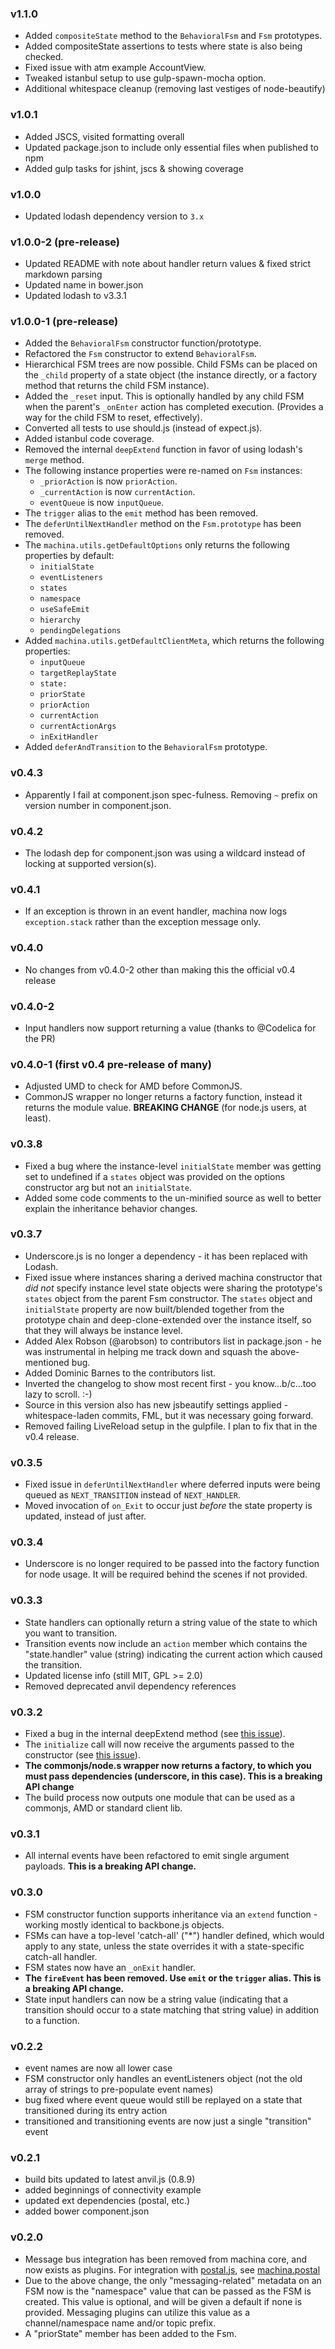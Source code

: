 ### v1.1.0

* Added `compositeState` method to the `BehavioralFsm` and `Fsm` prototypes.
* Added compositeState assertions to tests where state is also being checked.
* Fixed issue with atm example AccountView.
* Tweaked istanbul setup to use gulp-spawn-mocha option.
* Additional whitespace cleanup (removing last vestiges of node-beautify)

### v1.0.1

* Added JSCS, visited formatting overall
* Updated package.json to include only essential files when published to npm
* Added gulp tasks for jshint, jscs & showing coverage

### v1.0.0

* Updated lodash dependency version to `3.x`

### v1.0.0-2 (pre-release)

* Updated README with note about handler return values & fixed strict markdown parsing
* Updated name in bower.json
* Updated lodash to v3.3.1

### v1.0.0-1 (pre-release)
* Added the `BehavioralFsm` constructor function/prototype.
* Refactored the `Fsm` constructor to extend `BehavioralFsm`.
* Hierarchical FSM trees are now possible. Child FSMs can be placed on the `_child` property of a state object (the instance directly, or a factory method that returns the child FSM instance).
* Added the `_reset` input. This is optionally handled by any child FSM when the parent's `_onEnter` action has completed execution. (Provides a way for the child FSM to reset, effectively).
* Converted all tests to use should.js (instead of expect.js).
* Added istanbul code coverage.
* Removed the internal `deepExtend` function in favor of using lodash's `merge` method.
* The following instance properties were re-named on `Fsm` instances:
	* `_priorAction` is now `priorAction`.
	* `_currentAction` is now `currentAction`.
	* `eventQueue` is now `inputQueue`.
* The `trigger` alias to the `emit` method has been removed.
* The `deferUntilNextHandler` method on the `Fsm.prototype` has been removed.
* The `machina.utils.getDefaultOptions` only returns the following properties by default:
	* `initialState`
	* `eventListeners`
	* `states`
	* `namespace`
	* `useSafeEmit`
	* `hierarchy`
	* `pendingDelegations`
* Added `machina.utils.getDefaultClientMeta`, which returns the following properties:
	* `inputQueue`
	* `targetReplayState`
	* `state:`
	* `priorState`
	* `priorAction`
	* `currentAction`
	* `currentActionArgs`
	* `inExitHandler`
* Added `deferAndTransition` to the `BehavioralFsm` prototype.

### v0.4.3
* Apparently I fail at component.json spec-fulness. Removing `~` prefix on version number in component.json.

### v0.4.2
* The lodash dep for component.json was using a wildcard instead of locking at supported version(s).

### v0.4.1
* If an exception is thrown in an event handler, machina now logs `exception.stack` rather than the exception message only.

### v0.4.0
* No changes from v0.4.0-2 other than making this the official v0.4 release

### v0.4.0-2
* Input handlers now support returning a value (thanks to @Codelica for the PR)

### v0.4.0-1 (first v0.4 pre-release of many)
* Adjusted UMD to check for AMD before CommonJS.
* CommonJS wrapper no longer returns a factory function, instead it returns the module value. **BREAKING CHANGE** (for node.js users, at least).

### v0.3.8
* Fixed a bug where the instance-level `initialState` member was getting set to undefined if a `states` object was provided on the options constructor arg but not an `initialState`.
* Added some code comments to the un-minified source as well to better explain the inheritance behavior changes.

### v0.3.7
* Underscore.js is no longer a dependency - it has been replaced with Lodash.
* Fixed issue where instances sharing a derived machina constructor that *did not* specify instance level state objects were sharing the prototype's `states` object from the parent Fsm constructor. The `states` object and `initialState` property are now built/blended together from the prototype chain and deep-clone-extended over the instance itself, so that they will always be instance level.
* Added Alex Robson (@arobson) to contributors list in package.json - he was instrumental in helping me track down and squash the above-mentioned bug.
* Added Dominic Barnes to the contributors list.
* Inverted the changelog to show most recent first - you know...b/c...too lazy to scroll. :-)
* Source in this version also has new jsbeautify settings applied - whitespace-laden commits, FML, but it was necessary going forward.
* Removed failing LiveReload setup in the gulpfile. I plan to fix that in the v0.4 release.

### v0.3.5

* Fixed issue in `deferUntilNextHandler` where deferred inputs were being queued as `NEXT_TRANSITION` instead of `NEXT_HANDLER`.
* Moved invocation of `on_Exit` to occur just *before* the state property is updated, instead of just after.

### v0.3.4

* Underscore is no longer required to be passed into the factory function for node usage. It will be required behind the scenes if not provided.

### v0.3.3

* State handlers can optionally return a string value of the state to which you want to transition.
* Transition events now include an `action` member which contains the "state.handler" value (string) indicating the current action which caused the transition.
* Updated license info (still MIT, GPL >= 2.0)
* Removed deprecated anvil dependency references

### v0.3.2

* Fixed a bug in the internal deepExtend method (see [this issue](https://github.com/ifandelse/machina.js/pull/12)).
* The `initialize` call will now receive the arguments passed to the constructor (see [this issue](https://github.com/ifandelse/machina.js/issues/11)).
* **The commonjs/node.s wrapper now returns a factory, to which you must pass dependencies (underscore, in this case). This is a breaking API change**
* The build process now outputs one module that can be used as a commonjs, AMD or standard client lib.

### v0.3.1

* All internal events have been refactored to emit single argument payloads. **This is a breaking API change.**

### v0.3.0

* FSM constructor function supports inheritance via an `extend` function - working mostly identical to backbone.js objects.
* FSMs can have a top-level 'catch-all' ("*") handler defined, which would apply to any state, unless the state overrides it with a state-specific catch-all handler.
* FSM states now have an `_onExit` handler.
* **The `fireEvent` has been removed.  Use `emit` or the `trigger` alias. This is a breaking API change.**
* State input handlers can now be a string value (indicating that a transition should occur to a state matching that string value) in addition to a function.

### v0.2.2

* event names are now all lower case
* FSM constructor only handles an eventListeners object (not the old array of strings to pre-populate event names)
* bug fixed where event queue would still be replayed on a state that transitioned during its entry action
* transitioned and transitioning events are now just a single "transition" event

### v0.2.1

* build bits updated to latest anvil.js (0.8.9)
* added beginnings of connectivity example
* updated ext dependencies (postal, etc.)
* added bower component.json

### v0.2.0

* Message bus integration has been removed from machina core, and now exists as plugins.  For integration with [postal.js](https://github.com/ifandelse/postal.js), see [machina.postal](https://github.com/ifandelse/machina.postal)
* Due to the above change, the only "messaging-related" metadata on an FSM now is the "namespace" value that can be passed as the FSM is created.  This value is optional, and will be given a default if none is provided.  Messaging plugins can utilize this value as a channel/namespace name and/or topic prefix.
* A "priorState" member has been added to the Fsm.
